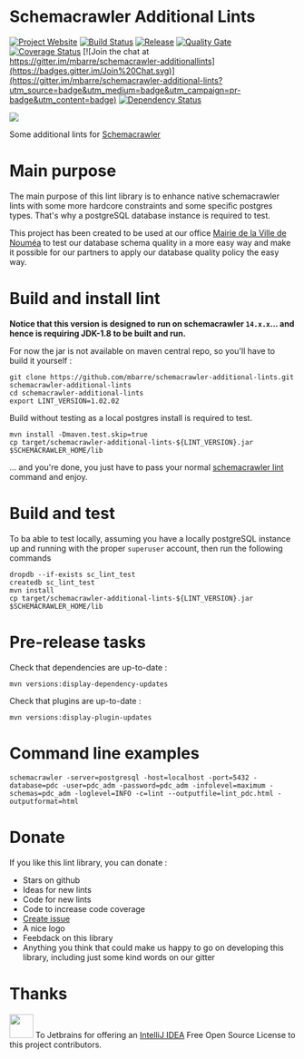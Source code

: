 # Schemacrawler Additional Lints
[![Project Website](https://img.shields.io/badge/Project%20Website-Additional%20Lints-7f3692.svg)](http://mbarre.github.io/schemacrawler-additional-lints/)
[![Build Status](https://travis-ci.org/mbarre/schemacrawler-additional-lints.svg?branch=master)](https://travis-ci.org/mbarre/schemacrawler-additional-lints)
[![Release](https://jitpack.io/v/mbarre/schemacrawler-additional-lints.svg)](https://jitpack.io/mbarre/schemacrawler-additional-lints)
[![Quality Gate](https://sonarqube.com/api/badges/gate?key=io.github.mbarre%3Aschemacrawler-additional-lints)](https://sonarqube.com/overview?id=io.github.mbarre%3Aschemacrawler-additional-lints)
[![Coverage Status](https://coveralls.io/repos/mbarre/schemacrawler-additional-lints/badge.svg?branch=master&service=github)](https://coveralls.io/github/mbarre/schemacrawler-additional-lints?branch=master)
[![Join the chat at https://gitter.im/mbarre/schemacrawler-additionallints](https://badges.gitter.im/Join%20Chat.svg)](https://gitter.im/mbarre/schemacrawler-additional-lints?utm_source=badge&utm_medium=badge&utm_campaign=pr-badge&utm_content=badge)
[![Dependency Status](https://www.versioneye.com/user/projects/57b3946ab4fa6e004171f956/badge.svg?style=flat)](https://www.versioneye.com/user/projects/57b3946ab4fa6e004171f956) 

<a href="https://zenhub.com"><img src="https://raw.githubusercontent.com/ZenHubIO/support/master/zenhub-badge.png"></a>

Some additional lints for [Schemacrawler](http://sualeh.github.io/SchemaCrawler/)

# Main purpose

The main purpose of this lint library is to enhance native schemacrawler lints
with some more hardcore constraints and some specific postgres types. That's
why a postgreSQL database instance is required to test.

This project has been created to be used at our office
[Mairie de la Ville de Nouméa](http://www.noumea.nc/) to test our database
schema quality in a more easy way and make it possible for our partners to
apply our database quality policy the easy way.


# Build and install lint

**Notice that this version is designed to run on schemacrawler `14.x.x`...
and hence is requiring JDK-1.8 to be built and run.**

For now the jar is not available on maven central repo, so you'll have to build it yourself :

    git clone https://github.com/mbarre/schemacrawler-additional-lints.git schemacrawler-additional-lints
    cd schemacrawler-additional-lints
    export LINT_VERSION=1.02.02

Build without testing as a local postgres install is required to test.

    mvn install -Dmaven.test.skip=true
    cp target/schemacrawler-additional-lints-${LINT_VERSION}.jar $SCHEMACRAWLER_HOME/lib

... and you're done, you just have to pass your
normal  [schemacrawler lint](http://sualeh.github.io/SchemaCrawler/lint.html)
command and enjoy.

# Build and test

To ba able to test locally, assuming you have a locally postgreSQL instance
up and running with the proper `superuser` account, then run the following
commands

    dropdb --if-exists sc_lint_test
    createdb sc_lint_test
    mvn install
    cp target/schemacrawler-additional-lints-${LINT_VERSION}.jar $SCHEMACRAWLER_HOME/lib

# Pre-release tasks

Check that dependencies are up-to-date :

    mvn versions:display-dependency-updates

Check that plugins are up-to-date :

    mvn versions:display-plugin-updates

# Command line examples

    schemacrawler -server=postgresql -host=localhost -port=5432 -database=pdc -user=pdc_adm -password=pdc_adm -infolevel=maximum -schemas=pdc_adm -loglevel=INFO -c=lint --outputfile=lint_pdc.html -outputformat=html

# Donate


If you like this lint library, you can donate :

* Stars on github
* Ideas for new lints
* Code for new lints
* Code to increase code coverage
* [Create issue](https://github.com/mbarre/schemacrawler-additional-lints/issues)
* A nice logo
* Feebdack on this library
* Anything you think that could make us happy to go on developing this library,
including just some kind words on our gitter

# Thanks
<a href="https://www.jetbrains.com/idea/?fromMenu"><img src="https://raw.githubusercontent.com/mbarre/schemacrawler-additional-lints/master/src/site/img/logo.png" height="42" width="42"></a>
To Jetbrains for offering an [IntelliJ IDEA](https://www.jetbrains.com/idea/?fromMenu) Free Open Source License to this project contributors.
